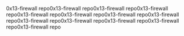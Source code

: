 0x13-firewall repo0x13-firewall repo0x13-firewall repo0x13-firewall repo0x13-firewall repo0x13-firewall repo0x13-firewall repo0x13-firewall repo0x13-firewall repo0x13-firewall repo0x13-firewall repo0x13-firewall repo0x13-firewall repo
